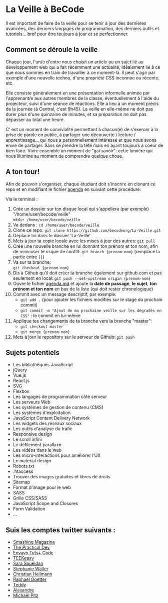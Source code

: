 # La Veille à BeCode 

Il est important de faire de la veille pour se tenir à jour des dernières avancées, des derniers langages de programmation, des derniers outils et tutoriels... bref pour être toujours à jour et se perfectionner.  

## Comment se déroule la veille
Chaque jour, l'un/e d'entre nous choisit un article ou un sujet lié au développement web qui a fait récemment une actualité, idéalement lié à ce que nous sommes en train de travailler à ce moment-là. Il peut s'agir par exemple d'une nouvelle techno, d'une propriété CSS inconnue ou récente, etc.

Elle consiste généralement en une présentation informelle animée par l'apprenant/e aux autres membres de la classe, éventuellement à l'aide du projecteur, suivi d'une séance de réactions. Elle a lieu à un moment précis de la journée (à Central, c'est 9h45). La veille en elle-même ne doit pas durer plus d'une quinzaine de minutes, et sa préparation ne doit pas dépasser au total une heure. 

C' est un moment de convivialité permettant à chacun(e) de s'exercer à la prise de parole en public, à partager une découverte / lecture / apprentissage... qui nous a personnellement intéressé et que nous avons envie de partager. Sans se prendre la tête mais en ayant toujours à coeur de bien faire. Vivre ensemble un moment de "gai savoir": cette lumière qui nous illumine au moment de comprendre quelque chose.

## A ton tour!
Afin de pouvoir s'organiser, chaque étudiant doit s'inscrire en clonant ce repo et en modifiant le fichier [agenda](./agenda.md) en suivant cette procédure:

Via le terminal :  

1. Crée un dossier sur ton disque local qui s'appellera (par exemple) "/home/user/becode/veille"   
`mkdir /home/user/becode/veille`  
1. Va dedans : `cd /home/user/becode/veille`
1. Clone ce repo:   `git clone https://github.com/becodeorg/La-Veille.git`
1. Déplace toi dans le dossier 'La-Veille'  
1. Mets à jour ta copie locale avec les mises à jour des autres:   `git pull`  
1. Crée une nouvelle branche en lui donnant ton prénom et ton nom, afin de minimiser le risque de conflit:    `git branch {prenom-nom}` (remplace la partie entre `{}`)
1. Va sur ta branche:  
 `git checkout {prenom-nom}`   
1. Dis à Github qu'il doit créer ta branche également sur github.com et pas seulement en local: 
 `git push --set-upstream origin {prenom-nom}`  
1. Ouvre le fichier [agenda.md](./agenda.md) et ajoute la **date de passage**, **le sujet**, **ton prénom et ton nom** en bas de la liste (qui doit rester chronologique)  
1. Commit avec un message descriptif, par exemple:  
   - `git add .` (pour ajouter les fichiers modifiés sur le stage du prochain commit)  
   - `git commit -m "Ajout de ma prochaine veille sur les dégradés en CSS"` : le commit en lui-même   
1. Applique tes changements de ta branche vers la branche "master":   
   - `git checkout master`  
   - `git merge {prenom-nom}`  
1. Mets à jour le repository sur le serveur de Github:  `git push`


## Sujets potentiels 

- Les bibliothèques JavaScript 
- jQuery
- Vue.js
- React.js
- SVG
- Flexbox
- Les langages de programmation côté serveur 
- Les serveurs Web 
- Les systèmes de gestion de contenu (CMS) 
- Les systèmes d'exploitation 
- JavaScript Content Delivery Network 
- Les widgets des réseaux sociaux 
- Les outils d'analyse du trafic 
- Responsive design
- Le scroll infini
- Le défilement parallaxe 
- Les vidéos dans le web
- Les micro-interactions pour améliorer l’UX 
- Le material design
- Robots.txt
- .htaccess
- Trouver des images gratuites et libres de droits
- Sitemap
- Format d’image pour le web
- SASS
- Grille CSS/SASS
- JavaScript Scope and Closures
- Form Validation 
- ...

## Suis les comptes twitter suivants :
- [Smashing Magazine](https://twitter.com/smashingmag)
- [The Practical Dev](https://twitter.com/ThePracticalDev)
- [Envavo Tuts+ Code](https://twitter.com/TutsPlusCode)
- [TEEKeasy](https://twitter.com/TEEK_easy)
- [Sara Soueidan](https://twitter.com/SaraSoueidan)
- [Stephanie Walter](https://twitter.com/WalterStephanie)
- [Christian Heilmann](https://twitter.com/codepo8)
- [Raphaël Goetter](https://twitter.com/goetter)
- [Teddy](https://twitter.com/teddykishi)
- [Alexandre](https://twitter.com/pixeline)
- [Michaël Pitz](https://twitter.com/WebdevPitz)
